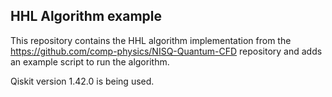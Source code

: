 ## HHL Algorithm example

This repository contains the HHL algorithm implementation from the https://github.com/comp-physics/NISQ-Quantum-CFD repository and adds an example script to run the algorithm.

Qiskit version 1.42.0 is being used.
